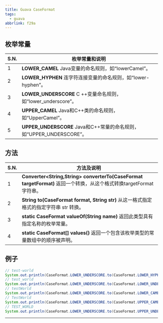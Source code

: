 ```yaml
---
title: Guava CaseFormat
tags:
  - guava
abbrlink: f29a
---
```


## 枚举常量

| S.N. | 枚举常量和说明                                               |
| ---- | ------------------------------------------------------------ |
| 1    | **LOWER_CAMEL**  			Java变量的命名规则，如“lowerCamel”。 |
| 2    | **LOWER_HYPHEN**  			连字符连接变量的命名规则，如“lower-hyphen”。 |
| 3    | **LOWER_UNDERSCORE**  			C ++变量命名规则，如“lower_underscore”。 |
| 4    | **UPPER_CAMEL**  			Java和C++类的命名规则，如“UpperCamel”。 |
| 5    | **UPPER_UNDERSCORE**  			Java和C++常量的命名规则，如“UPPER_UNDERSCORE”。 |

## 方法

| S.N. | 方法及说明                                                   |
| ---- | ------------------------------------------------------------ |
| 1    | **Converter<String,String> converterTo(CaseFormat targetFormat)**  			返回一个转换，从这个格式转换targetFormat字符串。 |
| 2    | **String to(CaseFormat format, String str)**  			从这一格式指定格式的指定字符串 str 转换。 |
| 3    | **static CaseFormat valueOf(String name)**  			返回此类型具有指定名称的枚举常量。 |
| 4    | **static CaseFormat[] values()**  			返回一个包含该枚举类型的常量数组中的顺序被声明。 |

## 例子

```java
// test-world
System.out.println(CaseFormat.LOWER_UNDERSCORE.to(CaseFormat.LOWER_HYPHEN, "test_world"));
// test_world
System.out.println(CaseFormat.LOWER_UNDERSCORE.to(CaseFormat.LOWER_UNDERSCORE, "test_world"));
// testWorld
System.out.println(CaseFormat.LOWER_UNDERSCORE.to(CaseFormat.LOWER_CAMEL, "test_world"));
// TestWorld
System.out.println(CaseFormat.LOWER_UNDERSCORE.to(CaseFormat.UPPER_CAMEL, "test_world"));
// TEST_WORLD
System.out.println(CaseFormat.LOWER_UNDERSCORE.to(CaseFormat.UPPER_UNDERSCORE, "test_world"));
```

---
